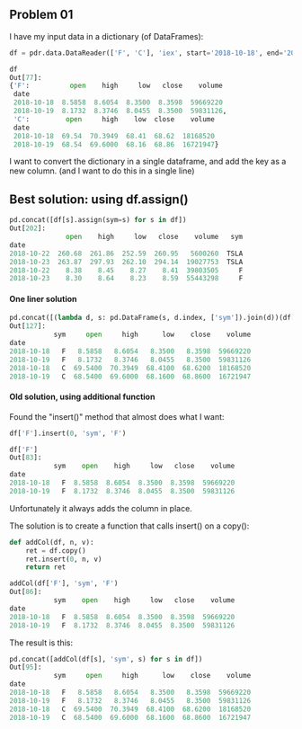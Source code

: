 ## Problem 01

I have my input data in a dictionary (of DataFrames):
```python
df = pdr.data.DataReader(['F', 'C'], 'iex', start='2018-10-18', end='2018-10-19')

df
Out[77]: 
{'F':          open    high     low   close    volume
 date                                                
 2018-10-18  8.5858  8.6054  8.3500  8.3598  59669220
 2018-10-19  8.1732  8.3746  8.0455  8.3500  59831126,
 'C':         open     high    low  close    volume
 date                                              
 2018-10-18  69.54  70.3949  68.41  68.62  18168520
 2018-10-19  68.54  69.6000  68.16  68.86  16721947}
```

I want to convert the dictionary in a single dataframe, and add the key as a new column.
(and I want to do this in a single line)


## Best solution: using df.assign()
```python
pd.concat([df[s].assign(sym=s) for s in df])
Out[202]: 
              open    high     low   close    volume   sym
date                                                      
2018-10-22  260.68  261.86  252.59  260.95   5600260  TSLA
2018-10-23  263.87  297.93  262.10  294.14  19027753  TSLA
2018-10-22    8.38    8.45    8.27    8.41  39803505     F
2018-10-23    8.30    8.64    8.23    8.59  55443298     F
```

#### One liner solution
```python
pd.concat([(lambda d, s: pd.DataFrame(s, d.index, ['sym']).join(d))(df[s], s) for s in df])
Out[127]: 
           sym     open     high      low    close    volume
date                                                        
2018-10-18   F   8.5858   8.6054   8.3500   8.3598  59669220
2018-10-19   F   8.1732   8.3746   8.0455   8.3500  59831126
2018-10-18   C  69.5400  70.3949  68.4100  68.6200  18168520
2018-10-19   C  68.5400  69.6000  68.1600  68.8600  16721947
```

#### Old solution, using additional function

Found the "insert()" method that almost does what I want:
```python
df['F'].insert(0, 'sym', 'F')

df['F']
Out[83]: 
           sym    open    high     low   close    volume
date                                                    
2018-10-18   F  8.5858  8.6054  8.3500  8.3598  59669220
2018-10-19   F  8.1732  8.3746  8.0455  8.3500  59831126
```
Unfortunately it always adds the column in place.

The solution is to create a function that calls insert() on a copy():
```python
def addCol(df, n, v):
	ret = df.copy()
	ret.insert(0, n, v)
	return ret

addCol(df['F'], 'sym', 'F')
Out[86]: 
           sym    open    high     low   close    volume
date                                                    
2018-10-18   F  8.5858  8.6054  8.3500  8.3598  59669220
2018-10-19   F  8.1732  8.3746  8.0455  8.3500  59831126
```
The result is this:
```python
pd.concat([addCol(df[s], 'sym', s) for s in df])
Out[95]: 
           sym     open     high      low    close    volume
date                                                        
2018-10-18   F   8.5858   8.6054   8.3500   8.3598  59669220
2018-10-19   F   8.1732   8.3746   8.0455   8.3500  59831126
2018-10-18   C  69.5400  70.3949  68.4100  68.6200  18168520
2018-10-19   C  68.5400  69.6000  68.1600  68.8600  16721947
```
